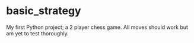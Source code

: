 # basic_strategy
My first Python project; a 2 player chess game. All moves should work but am yet to test thoroughly.

